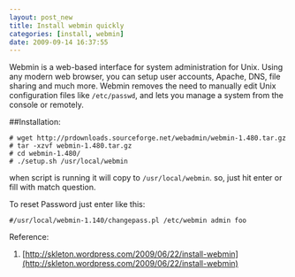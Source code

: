 ```yaml
--- 
layout: post_new
title: Install webmin quickly
categories: [install, webmin]
date: 2009-09-14 16:37:55
---
```


Webmin is a web-based interface for system administration for Unix. Using any modern web browser, you can setup user accounts, Apache, DNS, file sharing and much more. Webmin removes the need to manually edit Unix configuration files like `/etc/passwd`, and lets you manage a system from the console or remotely.

##Installation:

	# wget http://prdownloads.sourceforge.net/webadmin/webmin-1.480.tar.gz
	# tar -xzvf webmin-1.480.tar.gz
	# cd webmin-1.480/
	# ./setup.sh /usr/local/webmin

when script is running it will copy to `/usr/local/webmin`. so, just hit enter or fill with match question.

To reset Password just enter like this:

	#/usr/local/webmin-1.140/changepass.pl /etc/webmin admin foo

Reference:
1. [http://skleton.wordpress.com/2009/06/22/install-webmin](http://skleton.wordpress.com/2009/06/22/install-webmin)
